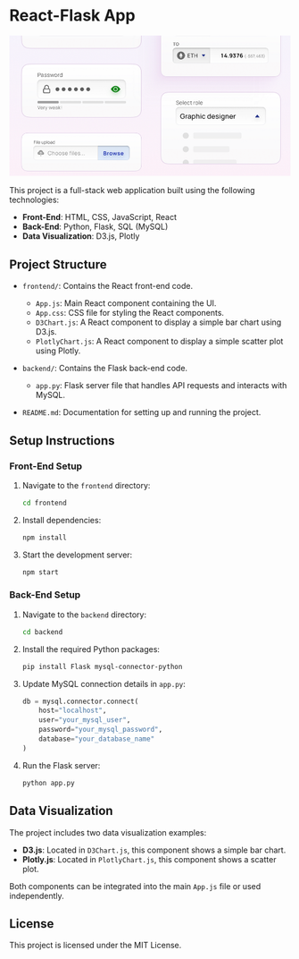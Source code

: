 # React-Flask App

![screenshot](/screenshot.png)

This project is a full-stack web application built using the following technologies:

- **Front-End**: HTML, CSS, JavaScript, React
- **Back-End**: Python, Flask, SQL (MySQL)
- **Data Visualization**: D3.js, Plotly

## Project Structure

- `frontend/`: Contains the React front-end code.
  - `App.js`: Main React component containing the UI.
  - `App.css`: CSS file for styling the React components.
  - `D3Chart.js`: A React component to display a simple bar chart using D3.js.
  - `PlotlyChart.js`: A React component to display a simple scatter plot using Plotly.

- `backend/`: Contains the Flask back-end code.
  - `app.py`: Flask server file that handles API requests and interacts with MySQL.

- `README.md`: Documentation for setting up and running the project.

## Setup Instructions

### Front-End Setup

1. Navigate to the `frontend` directory:
   ```bash
   cd frontend
   ```

2. Install dependencies:
   ```bash
   npm install
   ```

3. Start the development server:
   ```bash
   npm start
   ```

### Back-End Setup

1. Navigate to the `backend` directory:
   ```bash
   cd backend
   ```

2. Install the required Python packages:
   ```bash
   pip install Flask mysql-connector-python
   ```

3. Update MySQL connection details in `app.py`:
   ```python
   db = mysql.connector.connect(
       host="localhost",
       user="your_mysql_user",
       password="your_mysql_password",
       database="your_database_name"
   )
   ```

4. Run the Flask server:
   ```bash
   python app.py
   ```

## Data Visualization

The project includes two data visualization examples:

- **D3.js**: Located in `D3Chart.js`, this component shows a simple bar chart.
- **Plotly.js**: Located in `PlotlyChart.js`, this component shows a scatter plot.

Both components can be integrated into the main `App.js` file or used independently.

## License

This project is licensed under the MIT License.
